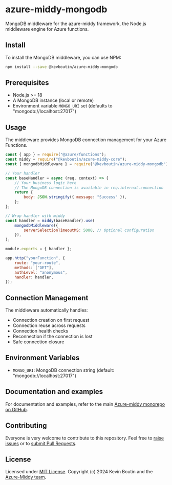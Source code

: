 # azure-middy-mongodb

MongoDB middleware for the azure-middy framework, the Node.js middleware engine for Azure functions.

## Install

To install the MongoDB middleware, you can use NPM:

```bash
npm install --save @kevboutin/azure-middy-mongodb
```

## Prerequisites

- Node.js >= 18
- A MongoDB instance (local or remote)
- Environment variable `MONGO_URI` set (defaults to "mongodb://localhost:27017")

## Usage

The middleware provides MongoDB connection management for your Azure Functions.

```javascript
const { app } = require("@azure/functions");
const middy = require("@kevboutin/azure-middy-core");
const { mongodbMiddleware } = require("@kevboutin/azure-middy-mongodb");

// Your handler
const baseHandler = async (req, context) => {
    // Your business logic here
    // The MongoDB connection is available in req.internal.connection
    return {
        body: JSON.stringify({ message: "Success" }),
    };
};

// Wrap handler with middy
const handler = middy(baseHandler).use(
    mongodbMiddleware({
        serverSelectionTimeoutMS: 5000, // Optional configuration
    }),
);

module.exports = { handler };

app.http("yourFunction", {
    route: "your-route",
    methods: ["GET"],
    authLevel: "anonymous",
    handler: handler,
});
```

## Connection Management

The middleware automatically handles:

- Connection creation on first request
- Connection reuse across requests
- Connection health checks
- Reconnection if the connection is lost
- Safe connection closure

## Environment Variables

- `MONGO_URI`: MongoDB connection string (default: "mongodb://localhost:27017")

## Documentation and examples

For documentation and examples, refer to the main [Azure-middy monorepo on GitHub](https://github.com/kevboutin/azure-middy).

## Contributing

Everyone is very welcome to contribute to this repository. Feel free to [raise issues](https://github.com/kevboutin/azure-middy/issues) or to [submit Pull Requests](https://github.com/kevboutin/azure-middy/pulls).

## License

Licensed under [MIT License](LICENSE). Copyright (c) 2024 Kevin Boutin and the [Azure-Middy team](https://github.com/kevboutin/azure-middy/graphs/contributors).
